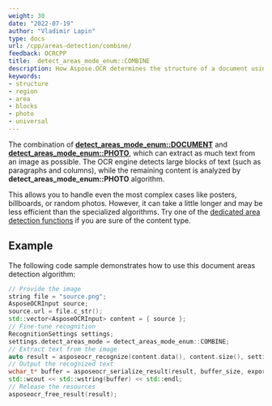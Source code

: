 ```yaml
---
weight: 30
date: "2022-07-19"
author: "Vladimir Lapin"
type: docs
url: /cpp/areas-detection/combine/
feedback: OCRCPP
title:  detect_areas_mode_enum::COMBINE
description: How Aspose.OCR determines the structure of a document using the detect_areas_mode_enum::COMBINE algorithm.
keywords:
- structure
- region
- area
- blocks
- photo
- universal
---
```


The combination of [**detect_areas_mode_enum::DOCUMENT**](/ocr/cpp/areas-detection/document/) and [**detect_areas_mode_enum::PHOTO**](/ocr/cpp/areas-detection/photo/), which can extract as much text from an image as possible. The OCR engine detects large blocks of text (such as paragraphs and columns), while the remaining content is analyzed by **detect_areas_mode_enum::PHOTO** algorithm.

This allows you to handle even the most complex cases like posters, billboards, or random photos. However, it can take a little longer and may be less efficient than the specialized algorithms. Try one of the [dedicated area detection functions](/ocr/cpp/areas-detection/#area-detection-modes) if you are sure of the content type.

## Example

The following code sample demonstrates how to use this document areas detection algorithm:

```cpp
// Provide the image
string file = "source.png";
AsposeOCRInput source;
source.url = file.c_str();
std::vector<AsposeOCRInput> content = { source };
// Fine-tune recognition
RecognitionSettings settings;
settings.detect_areas_mode = detect_areas_mode_enum::COMBINE;
// Extract text from the image
auto result = asposeocr_recognize(content.data(), content.size(), settings);
// Output the recognized text
wchar_t* buffer = asposeocr_serialize_result(result, buffer_size, export_format::text);
std::wcout << std::wstring(buffer) << std::endl;
// Release the resources
asposeocr_free_result(result);
```
